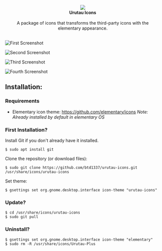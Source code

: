 <p align="center">
  <img src="https://raw.githubusercontent.com/btd1337/elementary-full-icon-theme/master/logo.png"><br>
  <b>Urutau Icons</b><br><br>
  A package of icons that transforms the third-party icons with the elementary appearance.<br><br>
</p>

![First Screenshot](https://raw.githubusercontent.com/btd1337/elementary-full-icon-theme/master/preview/img1.jpeg)  

![Second Screenshot](https://raw.githubusercontent.com/btd1337/elementary-full-icon-theme/master/preview/img2.jpeg)

![Third Screenshot](https://raw.githubusercontent.com/btd1337/elementary-full-icon-theme/master/preview/img3.jpeg)

![Fourth Screenshot](https://raw.githubusercontent.com/btd1337/elementary-full-icon-theme/master/preview/img4.jpeg)  

## Installation:

### Requirements

 - Elementary icon theme: https://github.com/elementary/icons _Note: Already installed by default in elementary OS_

### First Installation?

Install Git if you don't already have it installed.

    $ sudo apt install git

Clone the repository (or download files):  

    $ sudo git clone https://github.com/btd1337/urutau-icons.git /usr/share/icons/urutau-icons

Set theme:  

    $ gsettings set org.gnome.desktop.interface icon-theme "urutau-icons"

### Update?

    $ cd /usr/share/icons/urutau-icons
    $ sudo git pull

### Uninstall?

    $ gsettings set org.gnome.desktop.interface icon-theme "elementary"
    $ sudo rm -R /usr/share/icons/Urutau-Plus

